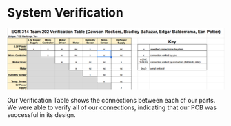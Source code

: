 # System Verification

![image caption](Pictures/Verification_Table.png)

Our Verification Table shows the connections between each of our parts. We were able to verify all of our connections, indicating that our PCB was successful in its design.
